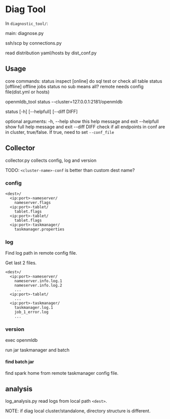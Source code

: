 # Diag Tool

In `diagnostic_tool/`:

main: diagnose.py

ssh/scp by connections.py

read distribution yaml/hosts by dist_conf.py

## Usage

core commands:
status
inspect [online] do sql test or check all table status
        [offline] offline jobs status
        no sub means all?
remote needs config file(dist.yml or hosts)

openmldb_tool status --cluster=127.0.0.1:2181/openmldb

status [-h] [--helpfull] [--diff DIFF]

optional arguments:
  -h, --help   show this help message and exit
  --helpfull   show full help message and exit
  --diff DIFF  check if all endpoints in conf are in cluster, true/false. If true, need to set `--conf_file`



## Collector

collector.py collects config, log and version

TODO: `<cluster-name>-conf` is better than custom dest name?

### config
```
<dest>/
  <ip:port>-nameserver/
    nameserver.flags
  <ip:port>-tablet/
    tablet.flags
  <ip:port>-tablet/
    tablet.flags
  <ip:port>-taskmanager/
    taskmanager.properties
```

### log
Find log path in remote config file.

Get last 2 files.

```
<dest>/
  <ip:port>-nameserver/
    nameserver.info.log.1
    nameserver.info.log.2
    ...
  <ip:port>-tablet/
    ...
  <ip:port>-taskmanager/
    taskmanager.log.1
    job_1_error.log
    ...
```

### version

exec openmldb

run jar taskmanager and batch

#### find batch jar
find spark home from remote taskmanager config file.

## analysis

log_analysis.py read logs from local path `<dest>`. 

NOTE: if diag local cluster/standalone, directory structure is different.
